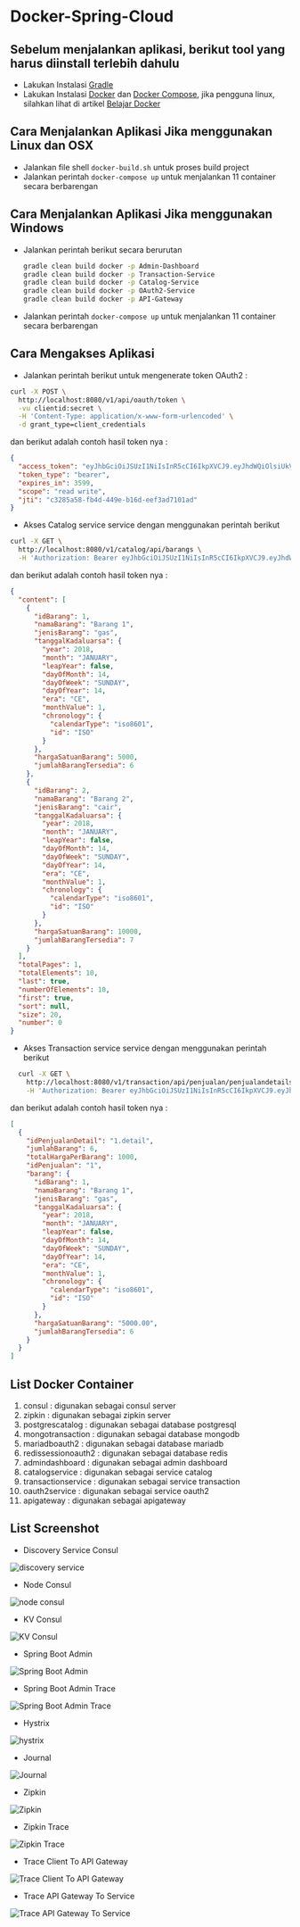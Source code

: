 # Docker-Spring-Cloud

## Sebelum menjalankan aplikasi, berikut tool yang harus diinstall terlebih dahulu

* Lakukan Instalasi [Gradle](https://gradle.org/)
* Lakukan Instalasi [Docker](https://www.docker.com/) dan [Docker Compose](https://docs.docker.com/compose/), jika pengguna linux, silahkan lihat di artikel [Belajar Docker](https://rizkimufrizal.github.io/belajar-docker/)

## Cara Menjalankan Aplikasi Jika menggunakan Linux dan OSX

* Jalankan file shell `docker-build.sh` untuk proses build project
* Jalankan perintah `docker-compose up` untuk menjalankan 11 container secara berbarengan

## Cara Menjalankan Aplikasi Jika menggunakan Windows

* Jalankan perintah berikut secara berurutan
  ```bash
  gradle clean build docker -p Admin-Dashboard
  gradle clean build docker -p Transaction-Service
  gradle clean build docker -p Catalog-Service
  gradle clean build docker -p OAuth2-Service
  gradle clean build docker -p API-Gateway
  ```
* Jalankan perintah `docker-compose up` untuk menjalankan 11 container secara berbarengan

## Cara Mengakses Aplikasi

* Jalankan perintah berikut untuk mengenerate token OAuth2 :

```bash
curl -X POST \
  http://localhost:8080/v1/api/oauth/token \
  -vu clientid:secret \
  -H 'Content-Type: application/x-www-form-urlencoded' \
  -d grant_type=client_credentials
```

dan berikut adalah contoh hasil token nya :

```json
{
  "access_token": "eyJhbGciOiJSUzI1NiIsInR5cCI6IkpXVCJ9.eyJhdWQiOlsiUkVTT1VSQ0VfSURfQVBJX0dBVEVXQVkiXSwic2NvcGUiOlsicmVhZCIsIndyaXRlIl0sImV4cCI6MTUxNTkwMjEwMiwiYXV0aG9yaXRpZXMiOlsiQURNSU5JU1RSQVRPUiIsIkNMSUVOVCIsIkFETUlOIl0sImp0aSI6ImMzMjg1YTU4LWZiNGQtNDQ5ZS1iMTZkLWVlZjNhZDcxMDFhZCIsImNsaWVudF9pZCI6ImNsaWVudGlkIn0.hPzJeSHX8_I_h6VCXIn2nlZJ5pA-0ULWI65Gd15AatiG2g5RhTNT4JUyi-LnNr8ZFwZiPU4KhzZczKNh71yBJ1sskZ3DmqdDtrsOyUciOO11e9HCp4sj8obGDzFwaG1kKKoEDwQarTeUbmjlAY6AGA1BYSFNkiJzHuFtlwOnVYXHoUUZ6CSvOMD03VAuoHgrgUhwjqr8lzouKUwAuR1RvsUJOan-I5bisrLG4mgsX221x9z4x9F2_0ufHDWRxT76bgOThOfqoGdpBn0sNp0IP3NNHXcW4P81QZLYoUQh1Lp1LPdsYMpbA4ywIinPplVOjD7jNhQtEu0mxrY3DxnhyQ",
  "token_type": "bearer",
  "expires_in": 3599,
  "scope": "read write",
  "jti": "c3285a58-fb4d-449e-b16d-eef3ad7101ad"
}
```

* Akses Catalog service service dengan menggunakan perintah berikut

```bash
curl -X GET \
  http://localhost:8080/v1/catalog/api/barangs \
  -H 'Authorization: Bearer eyJhbGciOiJSUzI1NiIsInR5cCI6IkpXVCJ9.eyJhdWQiOlsiUkVTT1VSQ0VfSURfQVBJX0dBVEVXQVkiXSwic2NvcGUiOlsicmVhZCIsIndyaXRlIl0sImV4cCI6MTUxNTkwMjEwMiwiYXV0aG9yaXRpZXMiOlsiQURNSU5JU1RSQVRPUiIsIkNMSUVOVCIsIkFETUlOIl0sImp0aSI6ImMzMjg1YTU4LWZiNGQtNDQ5ZS1iMTZkLWVlZjNhZDcxMDFhZCIsImNsaWVudF9pZCI6ImNsaWVudGlkIn0.hPzJeSHX8_I_h6VCXIn2nlZJ5pA-0ULWI65Gd15AatiG2g5RhTNT4JUyi-LnNr8ZFwZiPU4KhzZczKNh71yBJ1sskZ3DmqdDtrsOyUciOO11e9HCp4sj8obGDzFwaG1kKKoEDwQarTeUbmjlAY6AGA1BYSFNkiJzHuFtlwOnVYXHoUUZ6CSvOMD03VAuoHgrgUhwjqr8lzouKUwAuR1RvsUJOan-I5bisrLG4mgsX221x9z4x9F2_0ufHDWRxT76bgOThOfqoGdpBn0sNp0IP3NNHXcW4P81QZLYoUQh1Lp1LPdsYMpbA4ywIinPplVOjD7jNhQtEu0mxrY3DxnhyQ'
```

dan berikut adalah contoh hasil token nya :

```json
{
  "content": [
    {
      "idBarang": 1,
      "namaBarang": "Barang 1",
      "jenisBarang": "gas",
      "tanggalKadaluarsa": {
        "year": 2018,
        "month": "JANUARY",
        "leapYear": false,
        "dayOfMonth": 14,
        "dayOfWeek": "SUNDAY",
        "dayOfYear": 14,
        "era": "CE",
        "monthValue": 1,
        "chronology": {
          "calendarType": "iso8601",
          "id": "ISO"
        }
      },
      "hargaSatuanBarang": 5000,
      "jumlahBarangTersedia": 6
    },
    {
      "idBarang": 2,
      "namaBarang": "Barang 2",
      "jenisBarang": "cair",
      "tanggalKadaluarsa": {
        "year": 2018,
        "month": "JANUARY",
        "leapYear": false,
        "dayOfMonth": 14,
        "dayOfWeek": "SUNDAY",
        "dayOfYear": 14,
        "era": "CE",
        "monthValue": 1,
        "chronology": {
          "calendarType": "iso8601",
          "id": "ISO"
        }
      },
      "hargaSatuanBarang": 10000,
      "jumlahBarangTersedia": 7
    }
  ],
  "totalPages": 1,
  "totalElements": 10,
  "last": true,
  "numberOfElements": 10,
  "first": true,
  "sort": null,
  "size": 20,
  "number": 0
}
```

* Akses Transaction service service dengan menggunakan perintah berikut

```bash
  curl -X GET \
    http://localhost:8080/v1/transaction/api/penjualan/penjualandetails/1 \
    -H 'Authorization: Bearer eyJhbGciOiJSUzI1NiIsInR5cCI6IkpXVCJ9.eyJhdWQiOlsiUkVTT1VSQ0VfSURfQVBJX0dBVEVXQVkiXSwic2NvcGUiOlsicmVhZCIsIndyaXRlIl0sImV4cCI6MTUxNTkwMjEwMiwiYXV0aG9yaXRpZXMiOlsiQURNSU5JU1RSQVRPUiIsIkNMSUVOVCIsIkFETUlOIl0sImp0aSI6ImMzMjg1YTU4LWZiNGQtNDQ5ZS1iMTZkLWVlZjNhZDcxMDFhZCIsImNsaWVudF9pZCI6ImNsaWVudGlkIn0.hPzJeSHX8_I_h6VCXIn2nlZJ5pA-0ULWI65Gd15AatiG2g5RhTNT4JUyi-LnNr8ZFwZiPU4KhzZczKNh71yBJ1sskZ3DmqdDtrsOyUciOO11e9HCp4sj8obGDzFwaG1kKKoEDwQarTeUbmjlAY6AGA1BYSFNkiJzHuFtlwOnVYXHoUUZ6CSvOMD03VAuoHgrgUhwjqr8lzouKUwAuR1RvsUJOan-I5bisrLG4mgsX221x9z4x9F2_0ufHDWRxT76bgOThOfqoGdpBn0sNp0IP3NNHXcW4P81QZLYoUQh1Lp1LPdsYMpbA4ywIinPplVOjD7jNhQtEu0mxrY3DxnhyQ'
```

dan berikut adalah contoh hasil token nya :

```json
[
  {
    "idPenjualanDetail": "1.detail",
    "jumlahBarang": 6,
    "totalHargaPerBarang": 1000,
    "idPenjualan": "1",
    "barang": {
      "idBarang": 1,
      "namaBarang": "Barang 1",
      "jenisBarang": "gas",
      "tanggalKadaluarsa": {
        "year": 2018,
        "month": "JANUARY",
        "leapYear": false,
        "dayOfMonth": 14,
        "dayOfWeek": "SUNDAY",
        "dayOfYear": 14,
        "era": "CE",
        "monthValue": 1,
        "chronology": {
          "calendarType": "iso8601",
          "id": "ISO"
        }
      },
      "hargaSatuanBarang": "5000.00",
      "jumlahBarangTersedia": 6
    }
  }
]
```

## List Docker Container

1. consul : digunakan sebagai consul server
2. zipkin : digunakan sebagai zipkin server
3. postgrescatalog : digunakan sebagai database postgresql
4. mongotransaction : digunakan sebagai database mongodb
5. mariadboauth2 : digunakan sebagai database mariadb
6. redissessionoauth2 : digunakan sebagai database redis
7. admindashboard : digunakan sebagai admin dashboard
8. catalogservice : digunakan sebagai service catalog
9. transactionservice : digunakan sebagai service transaction
10. oauth2service : digunakan sebagai service oauth2
11. apigateway : digunakan sebagai apigateway

## List Screenshot

* Discovery Service Consul

![discovery service](https://github.com/RizkiMufrizal/Docker-Spring-Cloud/blob/master/screenshot/Screen%20Shot%202018-01-14%20at%2009.53.28.png)

* Node Consul

![node consul](https://github.com/RizkiMufrizal/Docker-Spring-Cloud/blob/master/screenshot/Screen%20Shot%202018-01-14%20at%2009.53.46.png)

* KV Consul

![KV Consul](https://github.com/RizkiMufrizal/Docker-Spring-Cloud/blob/master/screenshot/Screen%20Shot%202018-01-14%20at%2009.53.56.png)

* Spring Boot Admin

![Spring Boot Admin](https://github.com/RizkiMufrizal/Docker-Spring-Cloud/blob/master/screenshot/Screen%20Shot%202018-01-14%20at%2009.54.13.png)

* Spring Boot Admin Trace

![Spring Boot Admin Trace](https://github.com/RizkiMufrizal/Docker-Spring-Cloud/blob/master/screenshot/Screen%20Shot%202018-01-14%20at%2009.54.37.png)

* Hystrix

![hystrix](https://github.com/RizkiMufrizal/Docker-Spring-Cloud/blob/master/screenshot/Screen%20Shot%202018-01-14%20at%2009.55.26.png)

* Journal

![Journal](https://github.com/RizkiMufrizal/Docker-Spring-Cloud/blob/master/screenshot/Screen%20Shot%202018-01-14%20at%2009.55.44.png)

* Zipkin

![Zipkin](https://github.com/RizkiMufrizal/Docker-Spring-Cloud/blob/master/screenshot/Screen%20Shot%202018-01-14%20at%2009.57.06.png)

* Zipkin Trace

![Zipkin Trace](https://github.com/RizkiMufrizal/Docker-Spring-Cloud/blob/master/screenshot/Screen%20Shot%202018-01-14%20at%2009.57.10.png)

* Trace Client To API Gateway

![Trace Client To API Gateway](https://github.com/RizkiMufrizal/Docker-Spring-Cloud/blob/master/screenshot/Screen%20Shot%202018-01-14%20at%2009.57.35.png)

* Trace API Gateway To Service

![Trace API Gateway To Service](https://github.com/RizkiMufrizal/Docker-Spring-Cloud/blob/master/screenshot/Screen%20Shot%202018-01-14%20at%2009.57.39.png)
